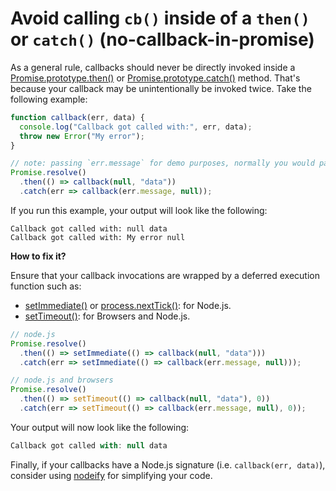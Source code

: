# Avoid calling `cb()` inside of a `then()` or `catch()` (no-callback-in-promise)

As a general rule, callbacks should never be directly invoked inside a [Promise.prototype.then()] or [Promise.prototype.catch()] method. That's because your callback may be unintentionally be invoked twice. Take the following example:

```js
function callback(err, data) {
  console.log("Callback got called with:", err, data);
  throw new Error("My error");
}

// note: passing `err.message` for demo purposes, normally you would pass `err`
Promise.resolve()
  .then(() => callback(null, "data"))
  .catch(err => callback(err.message, null));
```

If you run this example, your output will look like the following:

```
Callback got called with: null data
Callback got called with: My error null
```

**How to fix it?**

Ensure that your callback invocations are wrapped by a deferred execution function such as:
- [setImmediate()] or [process.nextTick()]: for Node.js.
- [setTimeout()]: for Browsers and Node.js.

```js
// node.js
Promise.resolve()
  .then(() => setImmediate(() => callback(null, "data")))
  .catch(err => setImmediate(() => callback(err.message, null)));

// node.js and browsers
Promise.resolve()
  .then(() => setTimeout(() => callback(null, "data"), 0))
  .catch(err => setTimeout(() => callback(err.message, null), 0));
```

Your output will now look like the following:

```js
Callback got called with: null data
```

Finally, if your callbacks have a Node.js signature (i.e. `callback(err, data)`), consider using [nodeify] for simplifying your code.

[nodeify]: https://www.npmjs.com/package/nodeify
[Promise.prototype.then()]: https://developer.mozilla.org/en-US/docs/Web/JavaScript/Reference/Global_Objects/Promise/then
[Promise.prototype.catch()]: https://developer.mozilla.org/en-US/docs/Web/JavaScript/Reference/Global_Objects/Promise/catch
[setImmediate()]: https://nodejs.org/docs/latest-v14.x/api/timers.html#timers_setimmediate_callback_args
[process.nextTick()]: https://nodejs.org/docs/latest-v14.x/api/process.html#process_process_nexttick_callback_args
[setTimeout()]: https://developer.mozilla.org/en-US/docs/Web/API/WindowOrWorkerGlobalScope/setTimeout
